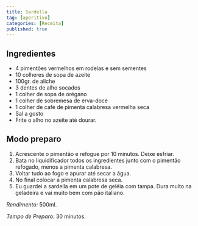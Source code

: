 ```yaml
---
title: Sardella
tag: [aperitivo]
categories: [Receita]
published: true
---
```


## Ingredientes

- 4 pimentões vermelhos em rodelas e sem sementes
- 10 colheres de sopa de azeite
- 100gr. de aliche
- 3 dentes de alho socados
- 1 colher de sopa de orégano
- 1 colher de sobremesa de erva-doce
- 1 colher de café de pimenta calabresa vermelha seca
- Sal a gosto
- Frite o alho no azeite até dourar.

## Modo preparo

1. Acrescente o pimentão e refogue por 10 minutos. Deixe esfriar.
1. Bata no liquidificador todos os ingredientes junto com o pimentão refogado, menos a pimenta calabresa.
1. Voltar tudo ao fogo e apurar até secar a água.
1. No final colocar a pimenta calabresa seca.
1. Eu guardei a sardella em um pote de geléia com tampa. Dura muito na geladeira e vai muito bem com pão italiano.

*Rendimento:* 500ml.

*Tempo de Preparo:* 30 minutos.
